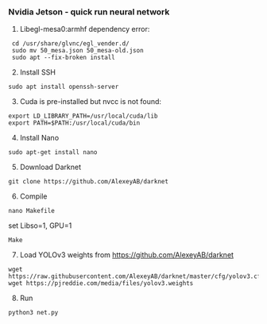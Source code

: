 ### Nvidia Jetson - quick run neural network
1. Libegl-mesa0:armhf dependency error:
  ```
   cd /usr/share/glvnc/egl_vender.d/
   sudo mv 50_mesa.json 50_mesa-old.json
   sudo apt --fix-broken install
  ```
2. Install SSH
```
sudo apt install openssh-server
```
3. Cuda is pre-installed but nvcc is not found:
```
export LD_LIBRARY_PATH=/usr/local/cuda/lib
export PATH=$PATH:/usr/local/cuda/bin
```
4. Install Nano
```
sudo apt-get install nano
```
5. Download Darknet
```
git clone https://github.com/AlexeyAB/darknet
```
6. Compile
```
nano Makefile
```
set Libso=1, GPU=1
```
Make
```
7. Load YOLOv3 weights from https://github.com/AlexeyAB/darknet 
```
wget https://raw.githubusercontent.com/AlexeyAB/darknet/master/cfg/yolov3.cfg
wget https://pjreddie.com/media/files/yolov3.weights
```
8. Run
```
python3 net.py
```

